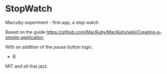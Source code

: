 StopWatch
=========

Macruby experiment - first app, a stop watch

Based on the guide https://github.com/MacRuby/MacRuby/wiki/Creating-a-simple-application

With an addition of the pause button logic.

- B

MIT and all that jazz.
